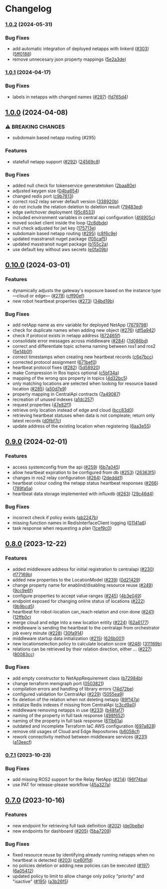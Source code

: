 # Changelog

### [1.0.2](https://github.com/5G-ERA/middleware/compare/v1.0.1...v1.0.2) (2024-05-31)


### Bug Fixes

* add automatic integration of deployed netapps with linkerd ([#303](https://github.com/5G-ERA/middleware/issues/303)) ([5ff0188](https://github.com/5G-ERA/middleware/commit/5ff018861c7e28a4fa4cf3725f12e4be95c2c05c))
* remove unnecesary json property mappings ([5e2a3de](https://github.com/5G-ERA/middleware/commit/5e2a3de028b0c3d4c93336055de544ed0ee36fe4))

### [1.0.1](https://github.com/5G-ERA/middleware/compare/v1.0.0...v1.0.1) (2024-04-17)


### Bug Fixes

* labels in netapps with changed names ([#297](https://github.com/5G-ERA/middleware/issues/297)) ([fd765d4](https://github.com/5G-ERA/middleware/commit/fd765d4b2f500e15176f8527ec2f9e152b0f3fcc))

## [1.0.0](https://github.com/5G-ERA/middleware/compare/v0.10.0...v1.0.0) (2024-04-08)


### ⚠ BREAKING CHANGES

* subdomain based netapp routing (#295)

### Features

* statefull netapp support ([#292](https://github.com/5G-ERA/middleware/issues/292)) ([24569c8](https://github.com/5G-ERA/middleware/commit/24569c81bd7a2da00e8ecb0a7d24040f51856bcf))


### Bug Fixes

* added null check for tokenservice generatetoken ([2baa80e](https://github.com/5G-ERA/middleware/commit/2baa80e2450e9d139c04cd17620d1d5b2c1b7246))
* adjusted keygen size ([04ba654](https://github.com/5G-ERA/middleware/commit/04ba6549228bce7a191772dc3bee151106bcfb99))
* changed redis port ([c9b7813](https://github.com/5G-ERA/middleware/commit/c9b7813f43fb64dd25151301bb34a43285c07d54))
* correct ros2 relay server default version ([338920b](https://github.com/5G-ERA/middleware/commit/338920b9f842836d76196d63841a81566c913952))
* do not include the relation deletion to deletion result ([79483ed](https://github.com/5G-ERA/middleware/commit/79483edacbc185b7b76e5233529cc40ac5500e27))
* edge switchover deployment ([95c8533](https://github.com/5G-ERA/middleware/commit/95c8533fc901bf69c5829c74cf620d5454431567))
* included environment variables in central api configuration ([4f4905c](https://github.com/5G-ERA/middleware/commit/4f4905c3cc09931653c32da44f0c861bdde18101))
* moved socket client inside the loop ([2c6dbde](https://github.com/5G-ERA/middleware/commit/2c6dbdeca1cb8aa98a4f2e14110d1b36afe0e747))
* null check adjusted for jwt key ([175713e](https://github.com/5G-ERA/middleware/commit/175713ea5be2f02064f710a4d8f4e182ea3de376))
* subdomain based netapp routing ([#295](https://github.com/5G-ERA/middleware/issues/295)) ([c8f6c9e](https://github.com/5G-ERA/middleware/commit/c8f6c9ebb0024d868c038182f63d24fc46d199b2))
* updated masstransit nuget package ([f05caf5](https://github.com/5G-ERA/middleware/commit/f05caf5606ea4fac9ab3ce75b27e8619e60ddf1b))
* updated masstransit nuget package ([b155c2a](https://github.com/5G-ERA/middleware/commit/b155c2ae0dacbfbfcaf9cff1f67fd5f97e9df4eb))
* use default key without aws secrets ([e0fa09b](https://github.com/5G-ERA/middleware/commit/e0fa09b3564ad7177b8c5edbf9cc197cec9acab7))

## [0.10.0](https://github.com/5G-ERA/middleware/compare/v0.9.0...v0.10.0) (2024-03-01)


### Features

* dynamically adjusts the gateway's exposure based on the instance type —cloud or edge— ([#278](https://github.com/5G-ERA/middleware/issues/278)) ([cff90ef](https://github.com/5G-ERA/middleware/commit/cff90efba9f14a46dc5172d8620f9975251a3745))
* new robot heartbeat properties ([#273](https://github.com/5G-ERA/middleware/issues/273)) ([34bd19b](https://github.com/5G-ERA/middleware/commit/34bd19bb3bcc81a055c845959ec4c19a4d695c77))


### Bug Fixes

* add netApp name as env variable for deployed NetApp ([7679798](https://github.com/5G-ERA/middleware/commit/7679798738e6bb4a5f7359b3d62f0caa073430ad))
* check for duplicate names when adding new object ([#276](https://github.com/5G-ERA/middleware/issues/276)) ([df5a942](https://github.com/5G-ERA/middleware/commit/df5a942aa91eed0284dad999c004bdec5d1a27d9))
* check if protocol exists in netapp address ([672465f](https://github.com/5G-ERA/middleware/commit/672465fbdd1e8a0875f4ae28d1139e8ea8896a11))
* consolidate error messages across middleware ([#284](https://github.com/5G-ERA/middleware/issues/284)) ([7d086bd](https://github.com/5G-ERA/middleware/commit/7d086bd45aa2485a0a3b1dc3e4ad1b56a971fffc))
* correct and differentiate topic schema naming between ros1 and ros2 ([5e14b0f](https://github.com/5G-ERA/middleware/commit/5e14b0f163b6e863e207f4272f5307ba235624b8))
* correct timestamps when creating new heartbeat records ([c6e7bcc](https://github.com/5G-ERA/middleware/commit/c6e7bcc8a7d78c6c63350de6dd4f52bd54b9b3f1))
* corrected protocol assignment ([671bef0](https://github.com/5G-ERA/middleware/commit/671bef0bc4e38a7b4b19f3cc04a3d32b95d60e6a))
* heartbeat protocol fixes ([#282](https://github.com/5G-ERA/middleware/issues/282)) ([5d58920](https://github.com/5G-ERA/middleware/commit/5d58920ccc2e616b1250b6d5aa087620573f051a))
* make Compression in Ros topics optional ([c5bf34a](https://github.com/5G-ERA/middleware/commit/c5bf34af31aa722e7dcde03177a63d8ed7ca81b3))
* mapping of the wrong qos property in topics ([4d32bc5](https://github.com/5G-ERA/middleware/commit/4d32bc52c3e7a79d1370062b085fc8c66f95d2a6))
* only matching locations are selected when looking for resource based location ([#285](https://github.com/5G-ERA/middleware/issues/285)) ([a50d7e9](https://github.com/5G-ERA/middleware/commit/a50d7e9fbe277b85f3ba47a9d1c502ad3bc11121))
* property mapping in CentralApi contracts ([7a49087](https://github.com/5G-ERA/middleware/commit/7a49087a05e3478fd41c91d23ac469cd9a95207b))
* recreation of unused indexes ([a1dc257](https://github.com/5G-ERA/middleware/commit/a1dc2575cd2cb3507fce83f2635aa6f0a464511c))
* request properties ([47e82f1](https://github.com/5G-ERA/middleware/commit/47e82f14a659aae668b9b1d7d4129e881bdf51b2))
* retrieve only location instead of edge and cloud ([bcc83d0](https://github.com/5G-ERA/middleware/commit/bcc83d0a5f4fa3895eaa4b6833a509b54f66421c))
* retrieving heartbeat statuses when data is not compleate; return only latest records ([d0fbf7c](https://github.com/5G-ERA/middleware/commit/d0fbf7c35eee171ae1098817b6e9ca6a1c8ce29c))
* update address of the existing location when registering ([6aa3e55](https://github.com/5G-ERA/middleware/commit/6aa3e55adc27817dfc7916727dc012304b9d7bc7))

## [0.9.0](https://github.com/5G-ERA/middleware/compare/v0.8.0...v0.9.0) (2024-02-01)


### Features

* access systemconfig from the api ([#259](https://github.com/5G-ERA/middleware/issues/259)) ([6b7a045](https://github.com/5G-ERA/middleware/commit/6b7a0452956d8ca814d863b48ed9d1bbac72c829))
* allow heartbeat expiration to be configured from db ([#253](https://github.com/5G-ERA/middleware/issues/253)) ([26363f5](https://github.com/5G-ERA/middleware/commit/26363f5466277dc93f6ff825be5520052916be10))
* changes in ros2 relay configuration ([#264](https://github.com/5G-ERA/middleware/issues/264)) ([2deddd1](https://github.com/5G-ERA/middleware/commit/2deddd1564ab65bb5794fa2678b0878865ad4c8b))
* heartbeat colour coding the netapp status heartbeat responses ([#266](https://github.com/5G-ERA/middleware/issues/266)) ([789fa5a](https://github.com/5G-ERA/middleware/commit/789fa5ac8c82e2d98d8e5bd22582e1c86e7e0f9d))
* heartbeat data storage implemented with influxdb ([#263](https://github.com/5G-ERA/middleware/issues/263)) ([29c46d4](https://github.com/5G-ERA/middleware/commit/29c46d4d71673e250666f47ff0a0ca761bf11f6c))


### Bug Fixes

* incorrect check if policy exists ([ab2247b](https://github.com/5G-ERA/middleware/commit/ab2247bf85528eaf2090bdf4ea39185ecc5fb143))
* missing function names in RedisInterfaceClient logging ([01141a6](https://github.com/5G-ERA/middleware/commit/01141a67f90552f279eb0ffef7061b278cbba022))
* task response when requesting a plan ([1cef9c0](https://github.com/5G-ERA/middleware/commit/1cef9c049c5117457f55d2264d439d6dfc187bc0))

## [0.8.0](https://github.com/5G-ERA/middleware/compare/v0.7.1...v0.8.0) (2023-12-22)


### Features

* added middleware address for initial registration to centralapi ([#230](https://github.com/5G-ERA/middleware/issues/230)) ([f77169b](https://github.com/5G-ERA/middleware/commit/f77169b5629c2e7fa6ffc821484a50586f8c0b17))
* added new properties to the LocationModel ([#239](https://github.com/5G-ERA/middleware/issues/239)) ([0d21429](https://github.com/5G-ERA/middleware/commit/0d21429019390f2f96e29266185a1cb75eade1a0))
* change property name for enablind/disabling resource reuse ([#249](https://github.com/5G-ERA/middleware/issues/249)) ([9cc9e6f](https://github.com/5G-ERA/middleware/commit/9cc9e6fe6242195da0e94859c18d623c636bae2c))
* configure properties to accept value ranges ([#245](https://github.com/5G-ERA/middleware/issues/245)) ([4b3e049](https://github.com/5G-ERA/middleware/commit/4b3e049a4dcc15e881e7b3e6065b82e9ba0ba3fb))
* endpoint exposed for changing online status of locations ([#222](https://github.com/5G-ERA/middleware/issues/222)) ([9b9bcd5](https://github.com/5G-ERA/middleware/commit/9b9bcd5cd4ddb1bbe005e04f9c3c6f45eb67b106))
* heartbeat for robot-location can_reach relation and cron done ([#241](https://github.com/5G-ERA/middleware/issues/241)) ([12ffb0c](https://github.com/5G-ERA/middleware/commit/12ffb0c1ba5815ddcdb7e1747fb1923c4af86522))
* merge cloud and edge into a new location entity ([#224](https://github.com/5G-ERA/middleware/issues/224)) ([62a6177](https://github.com/5G-ERA/middleware/commit/62a61776b9692fade4963c530c06c2c901c70bf5))
* middleware is sending the heartbeat to the centralapi from orchestrator job every minute ([#228](https://github.com/5G-ERA/middleware/issues/228)) ([30fa914](https://github.com/5G-ERA/middleware/commit/30fa914600beeb37837555b23a90060397ad9036))
* middleware startup data initialization ([#215](https://github.com/5G-ERA/middleware/issues/215)) ([626b001](https://github.com/5G-ERA/middleware/commit/626b0015fcdacb8e3613cf5cfc3e9174cd9aca18))
* new locationselection policy to calculate location score  ([#248](https://github.com/5G-ERA/middleware/issues/248)) ([311169b](https://github.com/5G-ERA/middleware/commit/311169b614909fa09379278f29a6b5c145f26d9d))
* relations can be retrieved by their relation direction, either … ([#227](https://github.com/5G-ERA/middleware/issues/227)) ([80083cc](https://github.com/5G-ERA/middleware/commit/80083cc13f6fa8292f0ef817b15effd2f072356a))


### Bug Fixes

* add empty constructor to NetAppRequirement class ([b72984b](https://github.com/5G-ERA/middleware/commit/b72984b38eabb7ffa519155186d435b56a9210e5))
* change terraform memgraph port ([0503821](https://github.com/5G-ERA/middleware/commit/05038218e0cd1fe872790cd292c3e4313cc077e0))
* compilation errors and handling of library errors ([74d72be](https://github.com/5G-ERA/middleware/commit/74d72be2f0b26f3c8937c0eddccd1d63763332fe))
* configured validation for CentralApi ([#229](https://github.com/5G-ERA/middleware/issues/229)) ([5055ea9](https://github.com/5G-ERA/middleware/commit/5055ea9f8e732e593758e35e0e51ed0e3a7fe565))
* fix deletion of the relation when not deleting netapp ([89f147a](https://github.com/5G-ERA/middleware/commit/89f147a6f52092b8e1c60ebb3bdbb82a122e6885))
* initialize Redis indexes if missing from CentralApi ([c3cd9a0](https://github.com/5G-ERA/middleware/commit/c3cd9a06ccd0084a0a3a0d3dfca66559305612fc))
* middleware removing netapps in use ([#233](https://github.com/5G-ERA/middleware/issues/233)) ([b48faf7](https://github.com/5G-ERA/middleware/commit/b48faf741dd96c6e6e85c914adb71fbe073cd7f4))
* naming of the property in full task response ([498f652](https://github.com/5G-ERA/middleware/commit/498f6525ee1da5e98a113e94e2308bb6e81512d6))
* naming of the property in full task response ([611b61a](https://github.com/5G-ERA/middleware/commit/611b61a8ebdfa5edf329fedab57630ba487a3b10))
* outdated and incomplete Terraform IaC AWS configuration ([697a828](https://github.com/5G-ERA/middleware/commit/697a8282882175ee91b4da98b6b204dacdaf8ae1))
* remove old usages of Cloud and Edge Repositories ([b6058cf](https://github.com/5G-ERA/middleware/commit/b6058cf0830f78dced36d21462f117668816f668))
* rework connectivity method between middleware services ([#231](https://github.com/5G-ERA/middleware/issues/231)) ([a13eecf](https://github.com/5G-ERA/middleware/commit/a13eecf194623318d46a6029378755d97504d7fa))

### [0.7.1](https://github.com/5G-ERA/middleware/compare/v0.7.0...v0.7.1) (2023-10-23)


### Bug Fixes

* add missing ROS2 support for the Relay NetApp ([#214](https://github.com/5G-ERA/middleware/issues/214)) ([96f74ba](https://github.com/5G-ERA/middleware/commit/96f74bad9df8b0f487f7631473bc11de890ca5ec))
* use PAT for release-please workflow ([45a327a](https://github.com/5G-ERA/middleware/commit/45a327a20e8db9d20bab02172b00913e2a400e08))

## [0.7.0](https://github.com/5G-ERA/middleware/compare/v0.6.4...v0.7.0) (2023-10-16)


### Features

* new endpoint for retrieving full task definition ([#202](https://github.com/5G-ERA/middleware/issues/202)) ([de0be8e](https://github.com/5G-ERA/middleware/commit/de0be8e9b6e08f9f44b226cc9884fb90872e0f0a))
* new endpoints for dashboard ([#205](https://github.com/5G-ERA/middleware/issues/205)) ([5ba7209](https://github.com/5G-ERA/middleware/commit/5ba7209a3f09e17dad1ca64b3c8d4bc8003b9cbc))


### Bug Fixes

* fixed resource reuse by identifying already running netapps when no heartbeat is detected ([#203](https://github.com/5G-ERA/middleware/issues/203)) ([ce60f1d](https://github.com/5G-ERA/middleware/commit/ce60f1d9083b144287cc5bd2d647896d7684dcc1))
* no policies deletion or adding new policies can be executed ([#197](https://github.com/5G-ERA/middleware/issues/197)) ([6a05412](https://github.com/5G-ERA/middleware/commit/6a05412918bfda84197541d5714c532db12f34ec))
* updated policy to limit to allow change only policy "priority" and "isactive" ([#195](https://github.com/5G-ERA/middleware/issues/195)) ([a3b26f5](https://github.com/5G-ERA/middleware/commit/a3b26f5cea1f539b12a503649f2723ae571c53f3))
